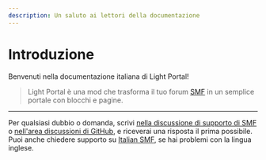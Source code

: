 ```yaml
---
description: Un saluto ai lettori della documentazione
---
```


# Introduzione

Benvenuti nella documentazione italiana di Light Portal!

> Light Portal è una mod che trasforma il tuo forum [SMF](https://www.simplemachines.org) in un semplice portale con blocchi e pagine.

---

Per qualsiasi dubbio o domanda, scrivi [nella discussione di supporto di SMF](https://www.simplemachines.org/community/index.php?topic=572393.0) o [nell'area discussioni di GitHub](https://github.com/dragomano/Light-Portal/discussions), e riceverai una risposta il prima possibile.
Puoi anche chiedere supporto su [Italian SMF](https://www.italiansmf.net), se hai problemi con la lingua inglese.
